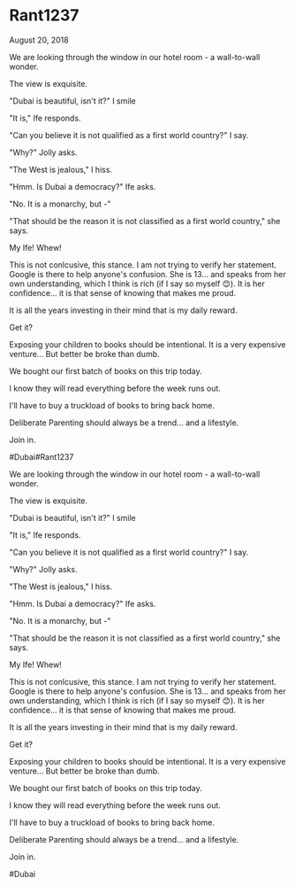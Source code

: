 # Rant1237


August 20, 2018

We are looking through the window in our hotel room - a wall-to-wall wonder.

The view is exquisite.

"Dubai is beautiful, isn't it?" I smile

"It is," Ife responds.

"Can you believe it is not qualified as a first world country?" I say.

"Why?" Jolly asks.

"The West is jealous," I hiss.

"Hmm. Is Dubai a democracy?" Ife asks.

"No. It is a monarchy, but -"

"That should be the reason it is not classified as a first world country," she says.

My Ife! Whew!

This is not conlcusive, this stance. I am not trying to verify her statement. Google is there to help anyone's confusion. She is 13... and speaks from her own understanding, which I think is rich (if I say so myself 😊). It is her confidence... it is that sense of knowing that makes me proud. 

It is all the years investing in their mind that is my daily reward.

Get it?

Exposing your children to books should be intentional. It is a very expensive venture... But better be broke than dumb.

We bought our first batch of books on this trip today. 

I know they will read everything before the week runs out.

I'll have to buy a truckload of books to bring back home.

Deliberate Parenting should always be a trend... and a lifestyle.

Join in.

#Dubai#Rant1237

We are looking through the window in our hotel room - a wall-to-wall wonder.

The view is exquisite.

"Dubai is beautiful, isn't it?" I smile

"It is," Ife responds.

"Can you believe it is not qualified as a first world country?" I say.

"Why?" Jolly asks.

"The West is jealous," I hiss.

"Hmm. Is Dubai a democracy?" Ife asks.

"No. It is a monarchy, but -"

"That should be the reason it is not classified as a first world country," she says.

My Ife! Whew!

This is not conlcusive, this stance. I am not trying to verify her statement. Google is there to help anyone's confusion. She is 13... and speaks from her own understanding, which I think is rich (if I say so myself 😊). It is her confidence... it is that sense of knowing that makes me proud. 

It is all the years investing in their mind that is my daily reward.

Get it?

Exposing your children to books should be intentional. It is a very expensive venture... But better be broke than dumb.

We bought our first batch of books on this trip today. 

I know they will read everything before the week runs out.

I'll have to buy a truckload of books to bring back home.

Deliberate Parenting should always be a trend... and a lifestyle.

Join in.

#Dubai